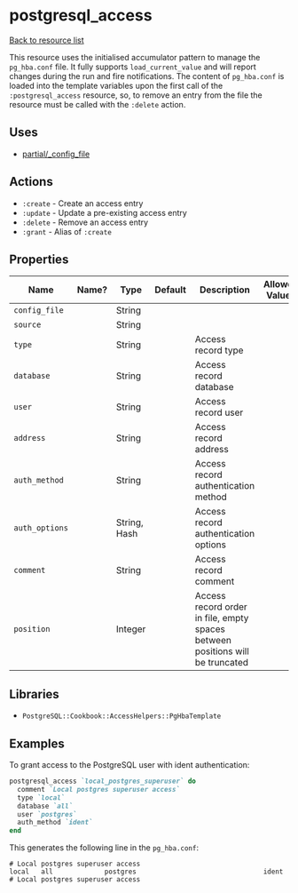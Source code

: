 # postgresql_access

[Back to resource list](../README.md#resources)

This resource uses the initialised accumulator pattern to manage the `pg_hba.conf` file. It fully supports `load_current_value` and will report changes during the run and fire notifications.
The content of `pg_hba.conf` is loaded into the template variables upon the first call of the `:postgresql_access` resource, so, to remove an entry from the file the resource must be called with the `:delete` action.

## Uses

- [partial/_config_file](partial/_config_file.md)

## Actions

- `:create` - Create an access entry
- `:update` - Update a pre-existing access entry
- `:delete` - Remove an access entry
- `:grant` - Alias of `:create`

## Properties

| Name           | Name? | Type         | Default | Description                                                                   | Allowed Values |
| -------------- | ----- | ------------ | ------- | ----------------------------------------------------------------------------- | -------------- |
| `config_file`  |       | String       |         |                                                                               |                |
| `source`       |       | String       |         |                                                                               |                |
| `type`         |       | String       |         | Access record type                                                            |                |
| `database`     |       | String       |         | Access record database                                                        |                |
| `user`         |       | String       |         | Access record user                                                            |                |
| `address`      |       | String       |         | Access record address                                                         |                |
| `auth_method`  |       | String       |         | Access record authentication method                                           |                |
| `auth_options` |       | String, Hash |         | Access record authentication options                                          |                |
| `comment`      |       | String       |         | Access record comment                                                         |                |
| `position`     |       | Integer      |         | Access record order in file, empty spaces between positions will be truncated |                |

## Libraries

- `PostgreSQL::Cookbook::AccessHelpers::PgHbaTemplate`

## Examples

To grant access to the PostgreSQL user with ident authentication:

```ruby
postgresql_access `local_postgres_superuser` do
  comment `Local postgres superuser access`
  type `local`
  database `all`
  user `postgres`
  auth_method `ident`
end
```

This generates the following line in the `pg_hba.conf`:

```config
# Local postgres superuser access
local   all             postgres                                ident           # Local postgres superuser access
```
